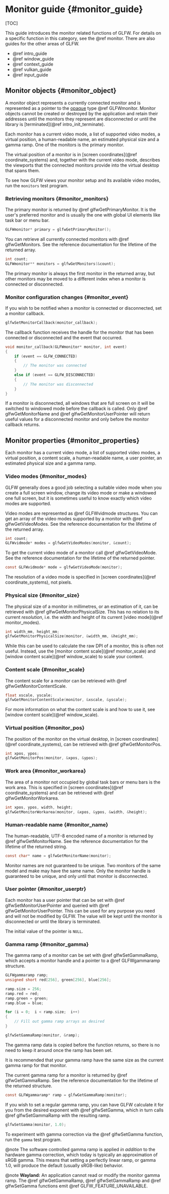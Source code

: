 # Monitor guide {#monitor_guide}

[TOC]

This guide introduces the monitor related functions of GLFW.  For details on
a specific function in this category, see the @ref monitor.  There are also
guides for the other areas of GLFW.

 - @ref intro_guide
 - @ref window_guide
 - @ref context_guide
 - @ref vulkan_guide
 - @ref input_guide


## Monitor objects {#monitor_object}

A monitor object represents a currently connected monitor and is represented as
a pointer to the [opaque](https://en.wikipedia.org/wiki/Opaque_data_type) type
@ref GLFWmonitor.  Monitor objects cannot be created or destroyed by the
application and retain their addresses until the monitors they represent are
disconnected or until the library is [terminated](@ref intro_init_terminate).

Each monitor has a current video mode, a list of supported video modes,
a virtual position, a human-readable name, an estimated physical size and
a gamma ramp.  One of the monitors is the primary monitor.

The virtual position of a monitor is in
[screen coordinates](@ref coordinate_systems) and, together with the current
video mode, describes the viewports that the connected monitors provide into the
virtual desktop that spans them.

To see how GLFW views your monitor setup and its available video modes, run the
`monitors` test program.


### Retrieving monitors {#monitor_monitors}

The primary monitor is returned by @ref glfwGetPrimaryMonitor.  It is the user's
preferred monitor and is usually the one with global UI elements like task bar
or menu bar.

```c
GLFWmonitor* primary = glfwGetPrimaryMonitor();
```

You can retrieve all currently connected monitors with @ref glfwGetMonitors.
See the reference documentation for the lifetime of the returned array.

```c
int count;
GLFWmonitor** monitors = glfwGetMonitors(&count);
```

The primary monitor is always the first monitor in the returned array, but other
monitors may be moved to a different index when a monitor is connected or
disconnected.


### Monitor configuration changes {#monitor_event}

If you wish to be notified when a monitor is connected or disconnected, set
a monitor callback.

```c
glfwSetMonitorCallback(monitor_callback);
```

The callback function receives the handle for the monitor that has been
connected or disconnected and the event that occurred.

```c
void monitor_callback(GLFWmonitor* monitor, int event)
{
    if (event == GLFW_CONNECTED)
    {
        // The monitor was connected
    }
    else if (event == GLFW_DISCONNECTED)
    {
        // The monitor was disconnected
    }
}
```

If a monitor is disconnected, all windows that are full screen on it will be
switched to windowed mode before the callback is called.  Only @ref
glfwGetMonitorName and @ref glfwGetMonitorUserPointer will return useful values
for a disconnected monitor and only before the monitor callback returns.


## Monitor properties {#monitor_properties}

Each monitor has a current video mode, a list of supported video modes,
a virtual position, a content scale, a human-readable name, a user pointer, an
estimated physical size and a gamma ramp.


### Video modes {#monitor_modes}

GLFW generally does a good job selecting a suitable video mode when you create
a full screen window, change its video mode or make a windowed one full
screen, but it is sometimes useful to know exactly which video modes are
supported.

Video modes are represented as @ref GLFWvidmode structures.  You can get an
array of the video modes supported by a monitor with @ref glfwGetVideoModes.
See the reference documentation for the lifetime of the returned array.

```c
int count;
GLFWvidmode* modes = glfwGetVideoModes(monitor, &count);
```

To get the current video mode of a monitor call @ref glfwGetVideoMode.  See the
reference documentation for the lifetime of the returned pointer.

```c
const GLFWvidmode* mode = glfwGetVideoMode(monitor);
```

The resolution of a video mode is specified in
[screen coordinates](@ref coordinate_systems), not pixels.


### Physical size {#monitor_size}

The physical size of a monitor in millimetres, or an estimation of it, can be
retrieved with @ref glfwGetMonitorPhysicalSize.  This has no relation to its
current _resolution_, i.e. the width and height of its current
[video mode](@ref monitor_modes).

```c
int width_mm, height_mm;
glfwGetMonitorPhysicalSize(monitor, &width_mm, &height_mm);
```

While this can be used to calculate the raw DPI of a monitor, this is often not
useful.  Instead, use the [monitor content scale](@ref monitor_scale) and
[window content scale](@ref window_scale) to scale your content.


### Content scale {#monitor_scale}

The content scale for a monitor can be retrieved with @ref
glfwGetMonitorContentScale.

```c
float xscale, yscale;
glfwGetMonitorContentScale(monitor, &xscale, &yscale);
```

For more information on what the content scale is and how to use it, see
[window content scale](@ref window_scale).


### Virtual position {#monitor_pos}

The position of the monitor on the virtual desktop, in
[screen coordinates](@ref coordinate_systems), can be retrieved with @ref
glfwGetMonitorPos.

```c
int xpos, ypos;
glfwGetMonitorPos(monitor, &xpos, &ypos);
```


### Work area {#monitor_workarea}

The area of a monitor not occupied by global task bars or menu bars is the work
area.  This is specified in [screen coordinates](@ref coordinate_systems) and
can be retrieved with @ref glfwGetMonitorWorkarea.

```c
int xpos, ypos, width, height;
glfwGetMonitorWorkarea(monitor, &xpos, &ypos, &width, &height);
```


### Human-readable name {#monitor_name}

The human-readable, UTF-8 encoded name of a monitor is returned by @ref
glfwGetMonitorName.  See the reference documentation for the lifetime of the
returned string.

```c
const char* name = glfwGetMonitorName(monitor);
```

Monitor names are not guaranteed to be unique.  Two monitors of the same model
and make may have the same name.  Only the monitor handle is guaranteed to be
unique, and only until that monitor is disconnected.


### User pointer {#monitor_userptr}

Each monitor has a user pointer that can be set with @ref
glfwSetMonitorUserPointer and queried with @ref glfwGetMonitorUserPointer.  This
can be used for any purpose you need and will not be modified by GLFW.  The
value will be kept until the monitor is disconnected or until the library is
terminated.

The initial value of the pointer is `NULL`.


### Gamma ramp {#monitor_gamma}

The gamma ramp of a monitor can be set with @ref glfwSetGammaRamp, which accepts
a monitor handle and a pointer to a @ref GLFWgammaramp structure.

```c
GLFWgammaramp ramp;
unsigned short red[256], green[256], blue[256];

ramp.size = 256;
ramp.red = red;
ramp.green = green;
ramp.blue = blue;

for (i = 0;  i < ramp.size;  i++)
{
    // Fill out gamma ramp arrays as desired
}

glfwSetGammaRamp(monitor, &ramp);
```

The gamma ramp data is copied before the function returns, so there is no need
to keep it around once the ramp has been set.

It is recommended that your gamma ramp have the same size as the current gamma
ramp for that monitor.

The current gamma ramp for a monitor is returned by @ref glfwGetGammaRamp.  See
the reference documentation for the lifetime of the returned structure.

```c
const GLFWgammaramp* ramp = glfwGetGammaRamp(monitor);
```

If you wish to set a regular gamma ramp, you can have GLFW calculate it for you
from the desired exponent with @ref glfwSetGamma, which in turn calls @ref
glfwSetGammaRamp with the resulting ramp.

```c
glfwSetGamma(monitor, 1.0);
```

To experiment with gamma correction via the @ref glfwSetGamma function, run the
`gamma` test program.

@note The software controlled gamma ramp is applied _in addition_ to the
hardware gamma correction, which today is typically an approximation of sRGB
gamma.  This means that setting a perfectly linear ramp, or gamma 1.0, will
produce the default (usually sRGB-like) behavior.

@note __Wayland:__ An application cannot read or modify the monitor gamma ramp.
The @ref glfwGetGammaRamp, @ref glfwSetGammaRamp and @ref glfwSetGamma functions
emit @ref GLFW_FEATURE_UNAVAILABLE.

